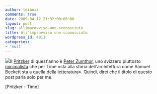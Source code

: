```yaml
---
author: leibniz
comments: true
date: 2009-04-12 21:32:00+00:00
layout: post
slug: allimprovviso-uno-sconosciuto
title: All'improvviso uno sconosciuto
wordpress_id: 4011
categories:
- 'null'
---
```


![](http://architecture.myninjaplease.com/wp-content/uploads/2007/06/zumthor-brother_claus_chapel-2.jpg)Il [Pritzker](http://www.pritzkerprize.com/laureates/2009/index.html) di quest'anno è [Peter Zumthor](http://www.time.com/time/photogallery/0,29307,1890768_1867628,00.html), uno svizzero piuttosto [minimalista](http://www.time.com/time/arts/article/0,8599,1890858,00.html?xid=rss-topstories) che per Time «sta alla storia dell'architettura come Samuel Beckett sta a quella della letteratura». Quindi, direi che il titolo di questo post parla solo per me.

[Pritzker - Time]
